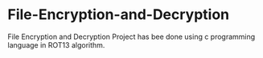 # File-Encryption-and-Decryption
File Encryption and Decryption Project has bee done using c programming language in ROT13 algorithm.
